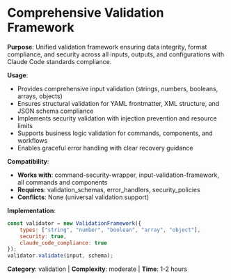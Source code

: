 # Comprehensive Validation Framework

**Purpose**: Unified validation framework ensuring data integrity, format compliance, and security across all inputs, outputs, and configurations with Claude Code standards compliance.

**Usage**: 
- Provides comprehensive input validation (strings, numbers, booleans, arrays, objects)
- Ensures structural validation for YAML frontmatter, XML structure, and JSON schema compliance
- Implements security validation with injection prevention and resource limits
- Supports business logic validation for commands, components, and workflows
- Enables graceful error handling with clear recovery guidance

**Compatibility**: 
- **Works with**: command-security-wrapper, input-validation-framework, all commands and components
- **Requires**: validation_schemas, error_handlers, security_policies
- **Conflicts**: None (universal validation support)

**Implementation**:
```javascript
const validator = new ValidationFramework({
    types: ["string", "number", "boolean", "array", "object"],
    security: true,
    claude_code_compliance: true
});
validator.validate(input, schema);
```

**Category**: validation | **Complexity**: moderate | **Time**: 1-2 hours
